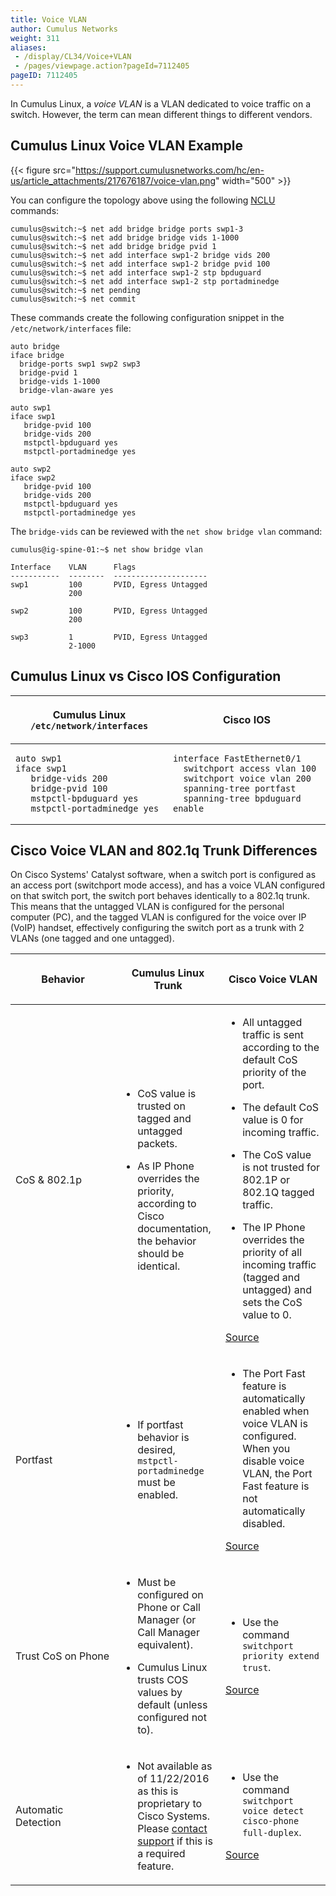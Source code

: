 ```yaml
---
title: Voice VLAN
author: Cumulus Networks
weight: 311
aliases:
 - /display/CL34/Voice+VLAN
 - /pages/viewpage.action?pageId=7112405
pageID: 7112405
---
```

In Cumulus Linux, a *voice VLAN* is a VLAN dedicated to voice traffic on
a switch. However, the term can mean different things to different
vendors.

## Cumulus Linux Voice VLAN Example

{{< figure src="https://support.cumulusnetworks.com/hc/en-us/article_attachments/217676187/voice-vlan.png" width="500" >}}

You can configure the topology above using the following
[NCLU](/version/cumulus-linux-343/System-Configuration/Network-Command-Line-Utility-NCLU)
commands:

    cumulus@switch:~$ net add bridge bridge ports swp1-3
    cumulus@switch:~$ net add bridge bridge vids 1-1000
    cumulus@switch:~$ net add bridge bridge pvid 1
    cumulus@switch:~$ net add interface swp1-2 bridge vids 200
    cumulus@switch:~$ net add interface swp1-2 bridge pvid 100
    cumulus@switch:~$ net add interface swp1-2 stp bpduguard
    cumulus@switch:~$ net add interface swp1-2 stp portadminedge
    cumulus@switch:~$ net pending
    cumulus@switch:~$ net commit

These commands create the following configuration snippet in the
`/etc/network/interfaces` file:

    auto bridge
    iface bridge
      bridge-ports swp1 swp2 swp3
      bridge-pvid 1
      bridge-vids 1-1000
      bridge-vlan-aware yes
     
    auto swp1
    iface swp1
       bridge-pvid 100
       bridge-vids 200
       mstpctl-bpduguard yes
       mstpctl-portadminedge yes
     
    auto swp2
    iface swp2
       bridge-pvid 100
       bridge-vids 200
       mstpctl-bpduguard yes
       mstpctl-portadminedge yes

The `bridge-vids` can be reviewed with the `net show bridge vlan`
command:

    cumulus@ig-spine-01:~$ net show bridge vlan
     
    Interface    VLAN      Flags
    -----------  --------  ---------------------
    swp1         100       PVID, Egress Untagged
                 200
     
    swp2         100       PVID, Egress Untagged
                 200
     
    swp3         1         PVID, Egress Untagged
                 2-1000

## Cumulus Linux vs Cisco IOS Configuration

<table>
<colgroup>
<col style="width: 50%" />
<col style="width: 50%" />
</colgroup>
<thead>
<tr class="header">
<th><p>Cumulus Linux <code>/etc/network/interfaces</code></p></th>
<th><p>Cisco IOS</p></th>
</tr>
</thead>
<tbody>
<tr class="odd">
<td><pre><code>auto swp1
iface swp1
   bridge-vids 200
   bridge-pvid 100
   mstpctl-bpduguard yes
   mstpctl-portadminedge yes</code></pre></td>
<td><pre><code>interface FastEthernet0/1
  switchport access vlan 100
  switchport voice vlan 200
  spanning-tree portfast
  spanning-tree bpduguard enable</code></pre></td>
</tr>
</tbody>
</table>

## Cisco Voice VLAN and 802.1q Trunk Differences

On Cisco Systems' Catalyst software, when a switch port is configured as
an access port (switchport mode access), and has a voice VLAN configured
on that switch port, the switch port behaves identically to a 802.1q
trunk. This means that the untagged VLAN is configured for the personal
computer (PC), and the tagged VLAN is configured for the voice over IP
(VoIP) handset, effectively configuring the switch port as a trunk with
2 VLANs (one tagged and one untagged).

<table>
<colgroup>
<col style="width: 33%" />
<col style="width: 33%" />
<col style="width: 33%" />
</colgroup>
<thead>
<tr class="header">
<th><p>Behavior</p></th>
<th><p>Cumulus Linux Trunk</p></th>
<th><p>Cisco Voice VLAN</p></th>
</tr>
</thead>
<tbody>
<tr class="odd">
<td><p>CoS &amp; 802.1p</p></td>
<td><ul>
<li><p>CoS value is trusted on tagged and untagged packets.</p></li>
<li><p>As IP Phone overrides the priority, according to Cisco documentation, the behavior should be identical.</p></li>
</ul></td>
<td><ul>
<li><p>All untagged traffic is sent according to the default CoS priority of the port.</p></li>
<li><p>The default CoS value is 0 for incoming traffic.</p></li>
<li><p>The CoS value is not trusted for 802.1P or 802.1Q tagged traffic.</p></li>
<li><p>The IP Phone overrides the priority of all incoming traffic (tagged and untagged) and sets the CoS value to 0.</p></li>
</ul>
<p><a href="http://www.cisco.com/c/en/us/td/docs/switches/lan/catalyst2940/software/release/12-1_19_ea1/configuration/guide/2940scg_1/swvoip.html#wp1030860" class="external-link">Source</a></p></td>
</tr>
<tr class="even">
<td><p>Portfast</p></td>
<td><ul>
<li><p>If portfast behavior is desired, <code>mstpctl-portadminedge</code> must be enabled.</p></li>
</ul></td>
<td><ul>
<li><p>The Port Fast feature is automatically enabled when voice VLAN is configured. When you disable voice VLAN, the Port Fast feature is not automatically disabled.</p></li>
</ul>
<p><a href="http://www.cisco.com/c/en/us/td/docs/switches/lan/catalyst2940/software/release/12-1_19_ea1/configuration/guide/2940scg_1/swvoip.html#wp1030860" class="external-link">Source</a></p></td>
</tr>
<tr class="odd">
<td><p>Trust CoS on Phone</p></td>
<td><ul>
<li><p>Must be configured on Phone or Call Manager (or Call Manager equivalent).</p></li>
<li><p>Cumulus Linux trusts COS values by default (unless configured not to).</p></li>
</ul></td>
<td><ul>
<li><p>Use the command <code>switchport priority extend trust</code>.</p></li>
</ul>
<p><a href="http://www.cisco.com/c/en/us/td/docs/switches/lan/catalyst2940/software/release/12-1_19_ea1/configuration/guide/2940scg_1/swvoip.html#wp1030860" class="external-link">Source</a></p></td>
</tr>
<tr class="even">
<td><p>Automatic Detection</p></td>
<td><ul>
<li><p>Not available as of 11/22/2016 as this is proprietary to Cisco Systems. Please <a href="mailto:support@cumulusnetworks.com" class="external-link">contact support</a> if this is a required feature.</p></li>
</ul></td>
<td><ul>
<li><p>Use the command <code>switchport voice detect cisco-phone full-duplex</code>.</p></li>
</ul>
<p><a href="http://www.cisco.com/c/en/us/td/docs/switches/lan/catalyst3750x_3560x/software/release/12-2_55_se/configuration/guide/3750xscg/swvoip.html" class="external-link">Source</a></p></td>
</tr>
</tbody>
</table>
